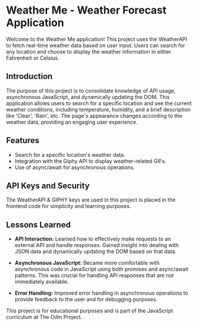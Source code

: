 # Weather Me - Weather Forecast Application

Welcome to the Weather Me application! This project uses the WeatherAPI to fetch real-time weather data based on user input. Users can search for any location and choose to display the weather information in either Fahrenheit or Celsius.

## Introduction

The purpose of this project is to consolidate knowledge of API usage, asynchronous JavaScript, and dynamically updating the DOM. This application allows users to search for a specific location and see the current weather conditions, including temperature, humidity, and a brief description like 'Clear', 'Rain', etc. The page's appearance changes according to the weather data, providing an engaging user experience.

## Features

- Search for a specific location's weather data.
- Integration with the Giphy API to display weather-related GIFs.
- Use of async/await for asynchronous operations.


## API Keys and Security

The WeatherAPI & GIPHY keys are used in this project is placed in the frontend code for simplicity and learning purposes. 


## Lessons Learned

- **API Interaction:** Learned how to effectively make requests to an external API and handle responses. Gained insight into dealing with JSON data and dynamically updating the DOM based on that data.

- **Asynchronous JavaScript:** Became more comfortable with asynchronous code in JavaScript using both promises and async/await patterns. This was crucial for handling API responses that are not immediately available.

- **Error Handling:** Improved error handling in asynchronous operations to provide feedback to the user and for debugging purposes.


This project is for educational purposes and is part of the JavaScript curriculum at The Odin Project.

